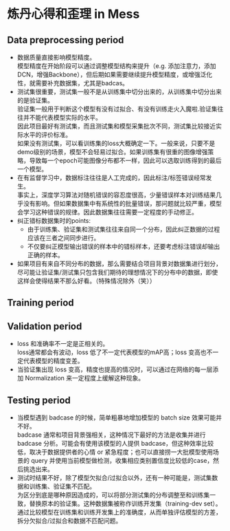 # 炼丹心得和歪理 in Mess

## Data preprocessing period

+ 数据质量直接影响模型精度。</br>
  模型精度在开始阶段可以通过调整模型结构来提升（e.g. 添加注意力，添加DCN，增强Backbone），但后期如果需要继续提升模型精度，或增强泛化性，就需要补充数据集，尤其是badcas。
+ 测试集很重要，测试集一般不是从训练集中切分出来的，从训练集中切分出来的是验证集。</br>验证集一般用于判断这个模型有没有过拟合、有没有训练走火入魔啦.验证集往往并不能代表模型实际的水平。</br>因此项目最好有测试集，而且测试集和模型采集批次不同，测试集比较接近实际水平的评价标准。</br>如果没有测试集，可以看训练集的loss大概确定一下。一般来说，只要不是demo级别的场景，模型不会轻易过拟合。如果训练集有很重的图像增强策略，导致每一个epoch可能图像分布都不一样，因此可以选取训练得到的最后一个模型。
+ 在有监督学习中，数据标注往往是人工完成的，因此标注/标签错误经常发生。</br>事实上，深度学习算法对随机错误的容忍度很高，少量错误样本对训练结果几乎没有影响。但如果数据集中有系统性的批量错误，那问题就比较严重，模型会学习这种错误的规律。因此数据集往往需要一定程度的手动修正。
+ 纠正错标数据集时的points:
  + 由于训练集、验证集和测试集往往来自同一个分布，因此纠正数据的过程应该在三者之间同步进行。
  + 不仅要纠正模型输出错误的样本中的错标样本，还要考虑标注错误却输出正确的样本。
+ 如果项目有来自不同分布的数据，那么需要结合项目背景对数据集进行划分，尽可能让验证集/测试集只包含我们期待的理想情况下的分布中的数据，即使这样会使得结果不那么好看。（特殊情况除外（笑））

## Training period

## Validation period

+ loss 和准确率不一定是正相关的。</br>loss通常都会有波动，loss 低了不一定代表模型的mAP高；loss 变高也不一定代表模型的精度变差。
+ 当验证集出现 loss 变高，精度也提高的情况时，可以通过在网络的每一层添加 Normalization 来一定程度上缓解这种现象。

## Testing period

+ 当模型遇到 badcase 的时候，简单粗暴地增加模型的 batch size 效果可能并不好。</br>badcase 通常和项目背景强相关，这种情况下最好的方法是收集并进行 badcase 分析。可能会有使用该模型的人提供 badcase，但这种效率比较低，取决于数据提供者的心情 or 紧急程度；也可以直接捞一大批模型使用场景的 query 并使用当前模型做检测，收集相应类别置信度比较低的case，然后挑选出来。
+ 测试时结果不好，除了模型欠拟合/过拟合以外，还有一种可能是，测试集数据和训练集、验证集不匹配。</br>为区分到底是哪种原因造成的，可以将部分测试集的分布调整至和训练集一致，替换原本的验证集。这种数据集被称作训练开发集（training-dev set）。通过比较模型在训练集和训练开发集上的准确度，从而单独评估模型的方差，拆分欠拟合/过拟合和数据不匹配问题。
  